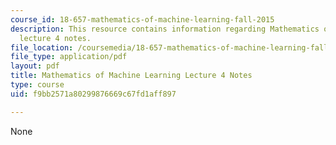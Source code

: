 ```yaml
---
course_id: 18-657-mathematics-of-machine-learning-fall-2015
description: This resource contains information regarding Mathematics of machine learning
  lecture 4 notes.
file_location: /coursemedia/18-657-mathematics-of-machine-learning-fall-2015/f9bb2571a80299876669c67fd1aff897_MIT18_657F15_L4.pdf
file_type: application/pdf
layout: pdf
title: Mathematics of Machine Learning Lecture 4 Notes
type: course
uid: f9bb2571a80299876669c67fd1aff897

---
```

None